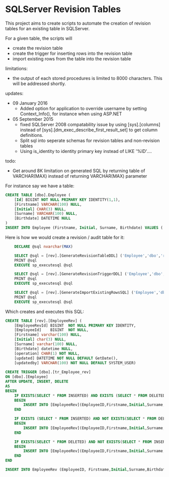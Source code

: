 # SQLServer Revision Tables
This project aims to create scripts to automate the creation of revision tables for an existing table in SQLServer.

For a given table, the scripts will 
* create the revision table
* create the trigger for inserting rows into the revision table
* import existing rows from the table into the revision table

limitations:
* the output of each stored procedures is limited to 8000 characters. This will be addressed shortly. 

updates:
* 09 January 2016
	* Added option for application to override username by setting Context_Info(), for instance when using ASP.NET
* 05 September 2015
	* fixed SQLServer 2008 compatability issue by using [sys].[columns] instead of [sys].[dm_exec_describe_first_result_set] to get column definitions.
	* Split sql into seperate schemas for revision tables and non-revision tables
	* Using is_identity to identity primary key instead of LIKE '%ID'....

todo:
* Get around 8K limitation on generated SQL by returning table of VARCHAR(MAX) instead of returning VARCHAR(MAX) parameter

For instance say we have a table:
```sql
CREATE TABLE [dbo].Employee (
    [Id] BIGINT NOT NULL PRIMARY KEY IDENTITY(1,1),
    [Firstname] VARCHAR(100) NULL,
    [Initial] CHAR(3) NULL,
    [Surname] VARCHAR(100) NULL,
    [Birthdate] DATETIME NULL
)
INSERT INTO Employee (Firstname, Initial, Surname, Birthdate) VALUES ('Nic', 'C', 'Newdigate',GetDate())
```

Here is how we would create a revision / audit table for it:
```sql
    DECLARE @sql nvarchar(MAX)

    SELECT @sql = [rev].[GenerateRevisionTableDDL] ('Employee','dbo','rev')
    PRINT @sql
    EXECUTE sp_executesql @sql

    SELECT @sql = [rev].[GenerateRevisionTriggerDDL] ('Employee','dbo','rev')
    PRINT @sql
    EXECUTE sp_executesql @sql

    SELECT @sql = [rev].[GenerateImportExistingRowsSQL] ('Employee','dbo','rev')
    PRINT @sql
    EXECUTE sp_executesql @sql
```

Which creates and executes this SQL:
```sql
CREATE TABLE [rev].[EmployeeRev] (
	[EmployeeRevId]	BIGINT	NOT NULL PRIMARY KEY IDENTITY,
	[EmployeeId]	BIGINT	NOT NULL,
	[Firstname] varchar(100) NULL,
	[Initial] char(3) NULL,
	[Surname] varchar(100) NULL,
	[Birthdate] datetime NULL,
	[operation] CHAR(1) NOT NULL,
	[updated] DATETIME NOT NULL DEFAULT GetDate(),
	[updatedby] VARCHAR(100) NOT NULL DEFAULT SYSTEM_USER)
	
CREATE TRIGGER [dbo].[tr_Employee_rev]
ON [dbo].[Employee]
AFTER UPDATE, INSERT, DELETE
AS
BEGIN
	IF EXISTS(SELECT * FROM INSERTED) AND EXISTS (SELECT * FROM DELETED)
	BEGIN
		INSERT INTO [EmployeeRev](EmployeeID,Firstname,Initial,Surname,Birthdate,operation, updated, updatedby) SELECT inserted.ID, inserted.Firstname,inserted.Initial,inserted.Surname,inserted.Birthdate,'u', GetDate(), SYSTEM_USER FROM INSERTED
	END	

	IF EXISTS (SELECT * FROM INSERTED) AND NOT EXISTS(SELECT * FROM DELETED)
	BEGIN
		INSERT INTO [EmployeeRev](EmployeeID,Firstname,Initial,Surname,Birthdate,operation, updated, updatedby) SELECT inserted.ID, inserted.Firstname,inserted.Initial,inserted.Surname,inserted.Birthdate,'i', GetDate(), SYSTEM_USER FROM INSERTED
	END

	IF EXISTS(SELECT * FROM DELETED) AND NOT EXISTS(SELECT * FROM INSERTED)
	BEGIN
		INSERT INTO [EmployeeRev](EmployeeID,Firstname,Initial,Surname,Birthdate,operation, updated, updatedby) SELECT deleted.ID, deleted.Firstname,deleted.Initial,deleted.Surname,deleted.Birthdate,'d', GetDate(), SYSTEM_USER FROM DELETED 
	END
END

INSERT INTO EmployeeRev (EmployeeID, Firstname,Initial,Surname,Birthdate, operation) SELECT u.ID, u.Firstname,u.Initial,u.Surname,u.Birthdate, 'i'  from [Employee] u
```